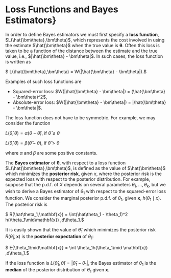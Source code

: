 # Loss Functions and Bayes Estimators}


In order to define Bayes estimators we must first specify a
**loss function**, $L(\hat{\bm\theta},\bm\theta)$, which represents the cost
involved in using the estimate $\hat{\bm\theta}$ when the true value is
$\bm\theta$.  Often this loss is taken to be a function of the distance
between the estimate and the true value, i.e., $|\hat{\bm\theta} -
\bm\theta|$.  In such cases, the loss function is written as

$  L(\hat{\bm\theta},\bm\theta) = W(|\hat{\bm\theta} - \bm\theta|).$

Examples of such loss functions are

- Squared-error loss: 
    $W(|\hat{\bm\theta} - \bm\theta|) = (\hat{\bm\theta} - \bm\theta)^2$,
- Absolute-error loss:
    $W(|\hat{\bm\theta} - \bm\theta|) = |\hat{\bm\theta} - \bm\theta|$.

The loss function does not have to be symmetric.  For example, we may
consider the function

$L(\hat\theta,\theta) = \alpha(\theta-\hat\theta)$, if $\hat\theta \leq \theta$

$L(\hat\theta,\theta) = \beta(\hat\theta-\theta)$,
if $\hat\theta > \theta$

where $\alpha$ and $\beta$ are some positive constants.

The **Bayes estimator** of $\bm\theta$, with respect to a loss function
$L(\hat{\bm\theta},\bm\theta)$, is defined as the value of
$\hat{\bm\theta}$ which minimizes the **posterior risk**, given $x$,
where the posterior risk is the expected loss with respect to the posterior
distribution.  For example, suppose that the p.d.f. of $X$ depends on several
parameters $\theta_1,\dots,\theta_k$, but we wish to derive a Bayes
estimator of $\theta_1$ with respect to the squared-error loss function.  We
consider the marginal posterior p.d.f. of $\theta_1$, given $\mathbf x$,
$h(\theta_1\mid x)$.  The posterior risk is

$  R(\hat\theta_1,\mathbf{x})    = \int(\hat\theta_1 - \theta_1)^2 h(\theta_1\mid\mathbf{x}) \,d\theta_1.$

It is easily shown that the value of $\hat\theta_1$ which minimizes the
posterior risk $R(\hat\theta_1,\mathbf x)$ is the **posterior expectation**
of $\theta_1$:

$  E\{\theta_1\mid\mathbf{x}\}
    = \int \theta_1h(\theta_1\mid \mathbf{x}) \,d\theta_1.$

If the loss function is
$L(\hat\theta_1,\hat\theta) = |\hat\theta_1 - \theta_1|$,
the Bayes estimator of $\theta_1$ is the **median** of the
posterior distribution of $\theta_1$ given $\mathbf x$.
